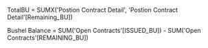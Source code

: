 TotalBU = SUMX('Postion Contract Detail', 'Postion Contract Detail'[Remaining_BU])

Bushel Balance = SUM('Open Contracts'[ISSUED_BU]) - SUM('Open Contracts'[REMAINING_BU])